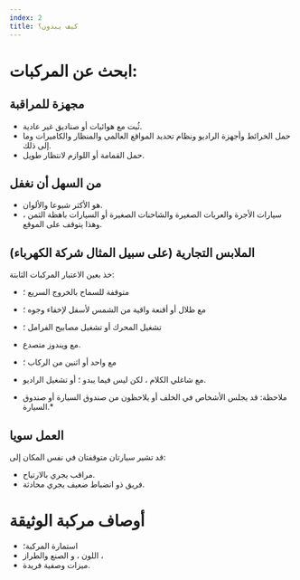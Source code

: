 ```yaml
---
index: 2
title: كيف يبدون؟
---
```

# ابحث عن المركبات:

## مجهزة للمراقبة

*   ثُبت مع هوائيات أو صناديق غير عادية.
*   حمل الخرائط وأجهزة الراديو ونظام تحديد المواقع العالمي والمنظار والكاميرات وما إلى ذلك.
*   حمل القمامة أو اللوازم لانتظار طويل.

## من السهل أن نغفل

*   هو الأكثر شيوعا  والألوان.
*   سيارات الأجرة والعربات الصغيرة والشاحنات الصغيرة أو السيارات باهظة الثمن ، وهذا يتوقف على الموقع.

## الملابس التجارية (على سبيل المثال شركة الكهرباء)

 خذ بعين الاعتبار المركبات الثابتة:

*   متوقفة للسماح بالخروج السريع ؛
*   مع ظلال أو أقنعة واقية من الشمس لأسفل لإخفاء وجوه ؛
*   تشغيل المحرك أو تشغيل مصابيح الفرامل ؛
*   مع ويندوز متصدع.
*   مع واحد أو اثنين من الركاب ؛
*   مع شاغلي الكلام ، لكن ليس فيما يبدو ؛ أو تشغيل الراديو.

* ملاحظة: قد يجلس الأشخاص في الخلف أو يلاحظون من صندوق السيارة أو صندوق السيارة.*

## العمل سويا

قد تشير سيارتان متوقفتان في نفس المكان إلى:

*   مراقب يجري بالارتياح.
*   فريق ذو انضباط ضعيف يجري محادثة.

# أوصاف مركبة الوثيقة

*   استمارة المركبة؛
*   اللون ، و الصنع والطراز ،
*   ميزات وصفية فريدة.